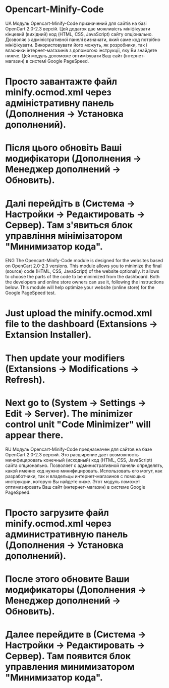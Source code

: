 # Opencart-Minify-Code
UA
Модуль Opencart-Minify-Code призначений для сайтів на базі OpenCart 2.0-2.3 версій. Цей додаток дає можливість мініфікувати кінцевий (вихідний) код (HTML, CSS, JavaScript) сайту опціонально. Дозволяє з адміністративної панелі визначати, який саме код потрібно мініфікувати. Використовувати його можуть, як розробники, так і власники інтернет-магазинів з допомогою інструкції, яку Ви знайдете нижче. Цей модуль допоможе оптимізувати Ваш сайт (інтернет-магазин) в системі Google PageSpeed.

# Просто завантажте файл minify.ocmod.xml через адміністративну панель (Дополнения -> Установка дополнений).
# Після цього обновіть Ваші модифікатори (Дополнения -> Менеджер дополнений -> Обновить).
# Далі перейдіть в (Система -> Настройки -> Редактировать -> Сервер). Там з'явиться блок управління мінімізатором "Минимизатор кода".

ENG
The Opencart-Minify-Code module is designed for the websites based on OpenCart 2.0-2.3 versions. This module allows you to minimize the final (source) code (HTML, CSS, JavaScript) of the website optionally. It allows to choose the parts of the code to be minimized from the dashboard. Both the developers and online store owners can use it, following the instructions below. This module will help optimize your website (online store) for the Google PageSpeed test.

# Just upload the minify.ocmod.xml file to the dashboard (Extansions -> Extansion Installer).
# Then update your modifiers (Extansions -> Modifications -> Refresh).
# Next go to (System -> Settings -> Edit -> Server). The minimizer control unit "Сode Minimizer" will appear there. 

RU
Модуль Opencart-Minify-Code предназначен для сайтов на базе OpenCart 2.0-2.3 версий. Это расширение дает возможность минифицировать конечный (исходный) код (HTML, CSS, JavaScript) сайта опционально. Позволяет с административной панели определять, какой именно код нужно минифицировать. Использовать его могут, как разработчики, так и владельцы интернет-магазинов с помощью инструкции, которую Вы найдете ниже. Этот модуль поможет оптимизировать Ваш сайт (интернет-магазин) в системе Google PageSpeed.

# Просто загрузите файл minify.ocmod.xml через административную панель (Дополнения -> Установка дополнений).
# После этого обновите Ваши модификаторы (Дополнения -> Менеджер дополнений -> Обновить).
# Далее перейдите в (Система -> Настройки -> Редактировать -> Сервер). Там появится блок управления минимизатором "Минимизатор кода".
